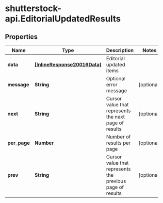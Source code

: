 # shutterstock-api.EditorialUpdatedResults

## Properties
Name | Type | Description | Notes
------------ | ------------- | ------------- | -------------
**data** | [**[InlineResponse20016Data]**](InlineResponse20016Data.md) | Editorial updated items | 
**message** | **String** | Optional error message | [optional] 
**next** | **String** | Cursor value that represents the next page of results | [optional] 
**per_page** | **Number** | Number of results per page | [optional] 
**prev** | **String** | Cursor value that represents the previous page of results | [optional] 


